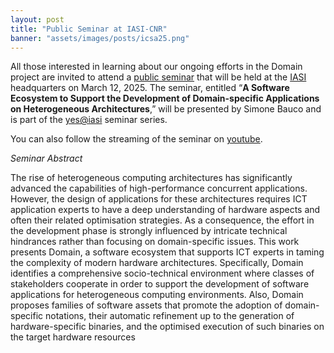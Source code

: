 ```yaml
---
layout: post
title: "Public Seminar at IASI-CNR"
banner: "assets/images/posts/icsa25.png"
---
```


All those interested in learning about our ongoing efforts in the Domain project are invited to attend a [public seminar](https://www.iasi.cnr.it/seminars/a-software-ecosystem-to-support-the-development-of-domain-specific-applications-on-heterogeneous-architectures/) that will be held at the [IASI](https://www.iasi.cnr.it/) headquarters on March 12, 2025. The seminar, entitled “**A Software Ecosystem to Support the Development of Domain-specific Applications on Heterogeneous Architectures**,” will be presented by Simone Bauco and is part of the [yes@iasi](https://www.iasi.cnr.it/seminars-list/yes-seminars/) seminar series.

You can also follow the streaming of the seminar on [youtube](https://www.youtube.com/watch?v=PI_VrOiiguA).

*Seminar Abstract*

The rise of heterogeneous computing architectures has significantly advanced the capabilities of high-performance concurrent applications. However, the design of applications for these architectures requires ICT application experts to have a deep understanding of hardware aspects and often their related optimisation strategies. As a consequence, the effort in the development phase is strongly influenced by intricate technical hindrances rather than focusing on domain-specific issues. This work presents Domain, a software ecosystem that supports ICT experts in taming the complexity of modern hardware architectures. Specifically, Domain identifies a comprehensive socio-technical environment where classes of stakeholders cooperate in order to support the development of software applications for heterogeneous computing environments. Also, Domain proposes families of software assets that promote the adoption of domain-specific notations, their automatic refinement up to the generation of hardware-specific binaries, and the optimised execution of such binaries on the target hardware resources

